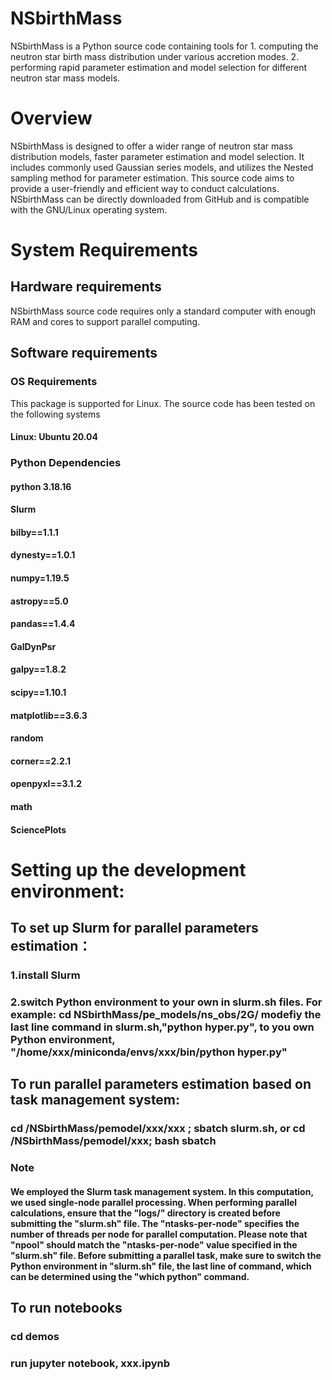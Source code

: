 # NSbirthMass
NSbirthMass is a Python source code containing tools for 1. computing the neutron star birth mass distribution under various accretion modes. 2. performing rapid parameter estimation and model selection for different neutron star mass models.

# Overview
NSbirthMass is designed to offer a wider range of neutron star mass distribution models, faster parameter estimation and model selection. It includes commonly used Gaussian series models, and utilizes the Nested sampling method for parameter estimation. This source code aims to provide a user-friendly and efficient way to conduct calculations. NSbirthMass can be directly downloaded from GitHub and is compatible with the GNU/Linux operating system.

# System Requirements

## Hardware requirements

NSbirthMass source code requires only a standard computer with enough RAM and cores to support parallel computing.

## Software requirements

### OS Requirements
This package is supported for Linux. The source code has been tested on the following systems
#### Linux: Ubuntu 20.04

### Python Dependencies
#### python 3.18.16
#### Slurm
#### bilby==1.1.1
#### dynesty==1.0.1
#### numpy=1.19.5
#### astropy==5.0
#### pandas==1.4.4
#### GalDynPsr
#### galpy==1.8.2
#### scipy==1.10.1
#### matplotlib==3.6.3
#### random
#### corner==2.2.1
#### openpyxl==3.1.2
#### math
#### SciencePlots


# Setting up the development environment:

## To set up Slurm for parallel parameters estimation：
### 1.install Slurm
### 2.switch Python environment to your own in slurm.sh files. For example: cd NSbirthMass/pe_models/ns_obs/2G/ modefiy the last line command in slurm.sh,"python hyper.py", to you own Python environment, "/home/xxx/miniconda/envs/xxx/bin/python hyper.py"

## To run parallel parameters estimation based on task management system:
### cd /NSbirthMass/pemodel/xxx/xxx ; sbatch slurm.sh, or cd /NSbirthMass/pemodel/xxx; bash sbatch 

### Note
#### We employed the Slurm task management system. In this computation, we used single-node parallel processing. When performing parallel calculations, ensure that the "logs/" directory is created before submitting the "slurm.sh" file. The "ntasks-per-node" specifies the number of threads per node for parallel computation. Please note that "npool" should match the "ntasks-per-node" value specified in the "slurm.sh" file. Before submitting a parallel task, make sure to switch the Python environment in "slurm.sh" file, the last line of command, which can be determined using the "which python" command.

## To run notebooks
### cd demos
### run jupyter notebook, xxx.ipynb
